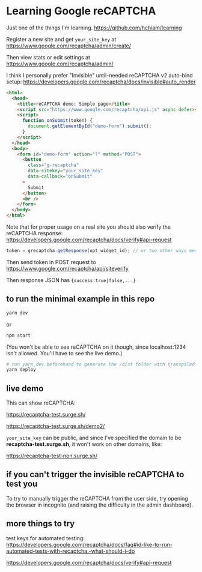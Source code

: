 # Learning Google reCAPTCHA

Just one of the things I'm learning. https://github.com/hchiam/learning

Register a new site and get `your_site_key` at https://www.google.com/recaptcha/admin/create/

Then view stats or edit settings at https://www.google.com/recaptcha/admin/

I think I personally prefer "Invisible" until-needed reCAPTCHA v2 auto-bind setup:
https://developers.google.com/recaptcha/docs/invisible#auto_render

```html
<html>
  <head>
    <title>reCAPTCHA demo: Simple page</title>
    <script src="https://www.google.com/recaptcha/api.js" async defer></script>
    <script>
      function onSubmit(token) {
        document.getElementById("demo-form").submit();
      }
    </script>
  </head>
  <body>
    <form id="demo-form" action="?" method="POST">
      <button
        class="g-recaptcha"
        data-sitekey="your_site_key"
        data-callback="onSubmit"
      >
        Submit
      </button>
      <br />
    </form>
  </body>
</html>
```

Note that for proper usage on a real site you should also verify the reCAPTCHA response: https://developers.google.com/recaptcha/docs/verify#api-request

```js
token = grecaptcha.getResponse(opt_widget_id); // or two other ways mentioned in https://developers.google.com/recaptcha/docs/verify
```

Then send token in POST request to https://www.google.com/recaptcha/api/siteverify

Then response JSON has `{success:true|false,...}`

## to run the minimal example in this repo

```sh
yarn dev
```

or

```sh
npm start
```

(You won't be able to see reCAPTCHA on it though, since localhost:1234 isn't allowed. You'll have to see the live demo.)

```sh
# run yarn dev beforehand to generate the /dist folder with transpiled paths, etc.
yarn deploy
```

## live demo

This can show reCAPTCHA:

https://recaptcha-test.surge.sh/

https://recaptcha-test.surge.sh/demo2/

`your_site_key` can be public, and since I've specified the domain to be **recaptcha-test.surge.sh**, it won't work on other domains, like:

https://recaptcha-test-non.surge.sh/

## if you can't trigger the invisible reCAPTCHA to test you

To try to manually trigger the reCAPTCHA from the user side, try opening the browser in incognito (and raising the difficulty in the admin dashboard).

## more things to try

test keys for automated testing: https://developers.google.com/recaptcha/docs/faq#id-like-to-run-automated-tests-with-recaptcha.-what-should-i-do

https://developers.google.com/recaptcha/docs/verify#api-request
